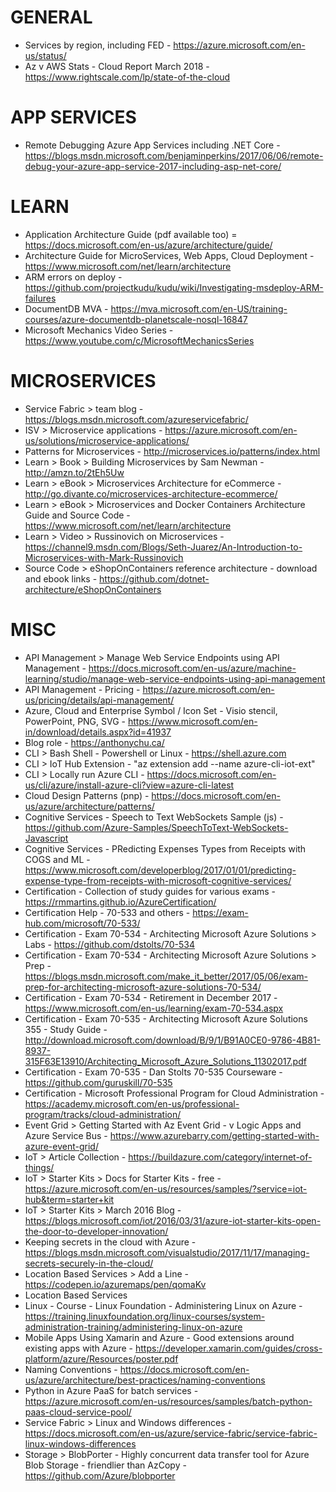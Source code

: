 # GENERAL
* Services by region, including FED - https://azure.microsoft.com/en-us/status/
* Az v AWS Stats - Cloud Report March 2018 - https://www.rightscale.com/lp/state-of-the-cloud

# APP SERVICES
* Remote Debugging Azure App Services including .NET Core - https://blogs.msdn.microsoft.com/benjaminperkins/2017/06/06/remote-debug-your-azure-app-service-2017-including-asp-net-core/

# LEARN
* Application Architecture Guide (pdf available too) = https://docs.microsoft.com/en-us/azure/architecture/guide/
* Architecture Guide for MicroServices, Web Apps, Cloud Deployment - https://www.microsoft.com/net/learn/architecture
* ARM errors on deploy - https://github.com/projectkudu/kudu/wiki/Investigating-msdeploy-ARM-failures
* DocumentDB MVA - https://mva.microsoft.com/en-US/training-courses/azure-documentdb-planetscale-nosql-16847
* Microsoft Mechanics Video Series - https://www.youtube.com/c/MicrosoftMechanicsSeries

# MICROSERVICES
* Service Fabric > team blog - https://blogs.msdn.microsoft.com/azureservicefabric/
* ISV > Microservice applications - https://azure.microsoft.com/en-us/solutions/microservice-applications/
* Patterns for Microservices - http://microservices.io/patterns/index.html
* Learn > Book > Building Microservices by Sam Newman - http://amzn.to/2tEh5Uw
* Learn > eBook > Microservices Architecture for eCommerce - http://go.divante.co/microservices-architecture-ecommerce/
* Learn > eBook > Microservices and Docker Containers Architecture Guide and Source Code - https://www.microsoft.com/net/learn/architecture
* Learn > Video > Russinovich on Microservices - https://channel9.msdn.com/Blogs/Seth-Juarez/An-Introduction-to-Microservices-with-Mark-Russinovich
* Source Code > eShopOnContainers reference architecture - download and ebook links - https://github.com/dotnet-architecture/eShopOnContainers

# MISC
* API Management > Manage Web Service Endpoints using API Management - <https://docs.microsoft.com/en-us/azure/machine-learning/studio/manage-web-service-endpoints-using-api-management>
* API Management - Pricing - <https://azure.microsoft.com/en-us/pricing/details/api-management/>
* Azure, Cloud and Enterprise Symbol / Icon Set - Visio stencil, PowerPoint, PNG, SVG - https://www.microsoft.com/en-in/download/details.aspx?id=41937
* Blog role - https://anthonychu.ca/
* CLI > Bash Shell - Powershell or Linux - https://shell.azure.com
* CLI > IoT Hub Extension - "az extension add --name azure-cli-iot-ext"
* CLI > Locally run Azure CLI - https://docs.microsoft.com/en-us/cli/azure/install-azure-cli?view=azure-cli-latest
* Cloud Design Patterns (pnp) - https://docs.microsoft.com/en-us/azure/architecture/patterns/
* Cognitive Services - Speech to Text WebSockets Sample (js) - https://github.com/Azure-Samples/SpeechToText-WebSockets-Javascript
* Cognitive Services - PRedicting Expenses Types from Receipts with COGS and ML - https://www.microsoft.com/developerblog/2017/01/01/predicting-expense-type-from-receipts-with-microsoft-cognitive-services/
* Certification - Collection of study guides for various exams - https://rmmartins.github.io/AzureCertification/
* Certification Help - 70-533 and others - https://exam-hub.com/microsoft/70-533/
* Certification - Exam 70-534 - Architecting Microsoft Azure Solutions > Labs - https://github.com/dstolts/70-534
* Certification - Exam 70-534 - Architecting Microsoft Azure Solutions > Prep - https://blogs.msdn.microsoft.com/make_it_better/2017/05/06/exam-prep-for-architecting-microsoft-azure-solutions-70-534/
* Certification - Exam 70-534 - Retirement in December 2017 - https://www.microsoft.com/en-us/learning/exam-70-534.aspx
* Certification - Exam 70-535 - Architecting Microsoft Azure Solutions 355 - Study Guide - http://download.microsoft.com/download/B/9/1/B91A0CE0-9786-4B81-8937-315F63E13910/Architecting_Microsoft_Azure_Solutions_11302017.pdf
* Certification - Exam 70-535 - Dan Stolts 70-535 Courseware - https://github.com/guruskill/70-535
* Certification - Microsoft Professional Program for Cloud Administration - https://academy.microsoft.com/en-us/professional-program/tracks/cloud-administration/ 
* Event Grid > Getting Started with Az Event Grid - v Logic Apps and Azure Service Bus - https://www.azurebarry.com/getting-started-with-azure-event-grid/
* IoT > Article Collection - https://buildazure.com/category/internet-of-things/
* IoT > Starter Kits > Docs for Starter Kits - free - https://azure.microsoft.com/en-us/resources/samples/?service=iot-hub&term=starter+kit
* IoT > Starter Kits > March 2016 Blog - https://blogs.microsoft.com/iot/2016/03/31/azure-iot-starter-kits-open-the-door-to-developer-innovation/
* Keeping secrets in the cloud with Azure - https://blogs.msdn.microsoft.com/visualstudio/2017/11/17/managing-secrets-securely-in-the-cloud/
* Location Based Services > Add a Line - https://codepen.io/azuremaps/pen/qomaKv
* Location Based Services
* Linux - Course - Linux Foundation - Administering Linux on Azure - https://training.linuxfoundation.org/linux-courses/system-administration-training/administering-linux-on-azure
* Mobile Apps Using Xamarin and Azure - Good extensions around existing apps with Azure - https://developer.xamarin.com/guides/cross-platform/azure/Resources/poster.pdf
* Naming Conventions - https://docs.microsoft.com/en-us/azure/architecture/best-practices/naming-conventions
* Python in Azure PaaS for batch services - https://azure.microsoft.com/en-us/resources/samples/batch-python-paas-cloud-service-pool/
* Service Fabric > Linux and Windows differences - https://docs.microsoft.com/en-us/azure/service-fabric/service-fabric-linux-windows-differences
* Storage > BlobPorter - Highly concurrent data transfer tool for Azure Blob Storage - friendlier than AzCopy -  https://github.com/Azure/blobporter



